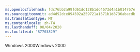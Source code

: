 ```yaml
---
ms.openlocfilehash: fdc76bb2a99fd61dc128b1dc4573d4a1b014767e
ms.sourcegitcommit: ad4d92dce894592a259721a1571b1d8736abacdb
ms.translationtype: MT
ms.contentlocale: zh-TW
ms.lasthandoff: 08/04/2020
ms.locfileid: "87703829"
---
```

<span data-ttu-id="e241a-101">Windows 2000</span><span class="sxs-lookup"><span data-stu-id="e241a-101">Windows 2000</span></span>
